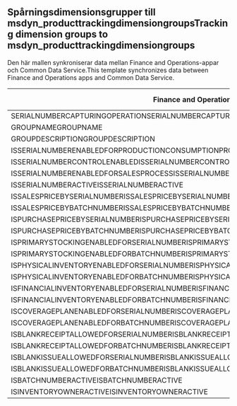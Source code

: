 ## <a name="tracking-dimension-groups-to-msdyn_producttrackingdimensiongroups"></a><span data-ttu-id="f5fd0-101">Spårningsdimensionsgrupper till msdyn_producttrackingdimensiongroups</span><span class="sxs-lookup"><span data-stu-id="f5fd0-101">Tracking dimension groups to msdyn_producttrackingdimensiongroups</span></span>

<span data-ttu-id="f5fd0-102">Den här mallen synkroniserar data mellan Finance and Operations-appar och Common Data Service.</span><span class="sxs-lookup"><span data-stu-id="f5fd0-102">This template synchronizes data between Finance and Operations apps and Common Data Service.</span></span>

<span data-ttu-id="f5fd0-103">Finance and Operations-fält</span><span class="sxs-lookup"><span data-stu-id="f5fd0-103">Finance and Operations field</span></span> | <span data-ttu-id="f5fd0-104">Mappningstyp</span><span class="sxs-lookup"><span data-stu-id="f5fd0-104">Map type</span></span> | <span data-ttu-id="f5fd0-105">Övriga Dynamics 365-fält</span><span class="sxs-lookup"><span data-stu-id="f5fd0-105">Other Dynamics 365 field</span></span> | <span data-ttu-id="f5fd0-106">Standardvärde</span><span class="sxs-lookup"><span data-stu-id="f5fd0-106">Default value</span></span>
---|---|---|---
<span data-ttu-id="f5fd0-107">SERIALNUMBERCAPTURINGOPERATION</span><span class="sxs-lookup"><span data-stu-id="f5fd0-107">SERIALNUMBERCAPTURINGOPERATION</span></span> | >< | <span data-ttu-id="f5fd0-108">msdyn_serialnumbercapturingoperation</span><span class="sxs-lookup"><span data-stu-id="f5fd0-108">msdyn_serialnumbercapturingoperation</span></span> | 
<span data-ttu-id="f5fd0-109">GROUPNAME</span><span class="sxs-lookup"><span data-stu-id="f5fd0-109">GROUPNAME</span></span> | = | <span data-ttu-id="f5fd0-110">msdyn_groupname</span><span class="sxs-lookup"><span data-stu-id="f5fd0-110">msdyn_groupname</span></span> | 
<span data-ttu-id="f5fd0-111">GROUPDESCRIPTION</span><span class="sxs-lookup"><span data-stu-id="f5fd0-111">GROUPDESCRIPTION</span></span> | = | <span data-ttu-id="f5fd0-112">msdyn_groupdescription</span><span class="sxs-lookup"><span data-stu-id="f5fd0-112">msdyn_groupdescription</span></span> | 
<span data-ttu-id="f5fd0-113">ISSERIALNUMBERENABLEDFORPRODUCTIONCONSUMPTIONPROCESS</span><span class="sxs-lookup"><span data-stu-id="f5fd0-113">ISSERIALNUMBERENABLEDFORPRODUCTIONCONSUMPTIONPROCESS</span></span> | >< | <span data-ttu-id="f5fd0-114">msdyn_issnenabledforpcprocess</span><span class="sxs-lookup"><span data-stu-id="f5fd0-114">msdyn_issnenabledforpcprocess</span></span> | 
<span data-ttu-id="f5fd0-115">ISSERIALNUMBERCONTROLENABLED</span><span class="sxs-lookup"><span data-stu-id="f5fd0-115">ISSERIALNUMBERCONTROLENABLED</span></span> | >< | <span data-ttu-id="f5fd0-116">msdyn_isserialnumbercontrolenabled</span><span class="sxs-lookup"><span data-stu-id="f5fd0-116">msdyn_isserialnumbercontrolenabled</span></span> | 
<span data-ttu-id="f5fd0-117">ISSERIALNUMBERENABLEDFORSALESPROCESS</span><span class="sxs-lookup"><span data-stu-id="f5fd0-117">ISSERIALNUMBERENABLEDFORSALESPROCESS</span></span> | >< | <span data-ttu-id="f5fd0-118">msdyn_isserialnumberenabledforsalesprocess</span><span class="sxs-lookup"><span data-stu-id="f5fd0-118">msdyn_isserialnumberenabledforsalesprocess</span></span> | 
<span data-ttu-id="f5fd0-119">ISSERIALNUMBERACTIVE</span><span class="sxs-lookup"><span data-stu-id="f5fd0-119">ISSERIALNUMBERACTIVE</span></span> | >< | <span data-ttu-id="f5fd0-120">msdyn_isserialnumberactive</span><span class="sxs-lookup"><span data-stu-id="f5fd0-120">msdyn_isserialnumberactive</span></span> | 
<span data-ttu-id="f5fd0-121">ISSALESPRICEBYSERIALNUMBER</span><span class="sxs-lookup"><span data-stu-id="f5fd0-121">ISSALESPRICEBYSERIALNUMBER</span></span> | >< | <span data-ttu-id="f5fd0-122">msdyn_issalespricebyserialnumber</span><span class="sxs-lookup"><span data-stu-id="f5fd0-122">msdyn_issalespricebyserialnumber</span></span> | 
<span data-ttu-id="f5fd0-123">ISSALESPRICEBYBATCHNUMBER</span><span class="sxs-lookup"><span data-stu-id="f5fd0-123">ISSALESPRICEBYBATCHNUMBER</span></span> | >< | <span data-ttu-id="f5fd0-124">msdyn_issalespricebybatchnumber</span><span class="sxs-lookup"><span data-stu-id="f5fd0-124">msdyn_issalespricebybatchnumber</span></span> | 
<span data-ttu-id="f5fd0-125">ISPURCHASEPRICEBYSERIALNUMBER</span><span class="sxs-lookup"><span data-stu-id="f5fd0-125">ISPURCHASEPRICEBYSERIALNUMBER</span></span> | >< | <span data-ttu-id="f5fd0-126">msdyn_ispurchasepricebyserialnumber</span><span class="sxs-lookup"><span data-stu-id="f5fd0-126">msdyn_ispurchasepricebyserialnumber</span></span> | 
<span data-ttu-id="f5fd0-127">ISPURCHASEPRICEBYBATCHNUMBER</span><span class="sxs-lookup"><span data-stu-id="f5fd0-127">ISPURCHASEPRICEBYBATCHNUMBER</span></span> | >< | <span data-ttu-id="f5fd0-128">msdyn_ispurchasepricebybatchnumber</span><span class="sxs-lookup"><span data-stu-id="f5fd0-128">msdyn_ispurchasepricebybatchnumber</span></span> | 
<span data-ttu-id="f5fd0-129">ISPRIMARYSTOCKINGENABLEDFORSERIALNUMBER</span><span class="sxs-lookup"><span data-stu-id="f5fd0-129">ISPRIMARYSTOCKINGENABLEDFORSERIALNUMBER</span></span> | >< | <span data-ttu-id="f5fd0-130">msdyn_isprimarystockingenabledforsn</span><span class="sxs-lookup"><span data-stu-id="f5fd0-130">msdyn_isprimarystockingenabledforsn</span></span> | 
<span data-ttu-id="f5fd0-131">ISPRIMARYSTOCKINGENABLEDFORBATCHNUMBER</span><span class="sxs-lookup"><span data-stu-id="f5fd0-131">ISPRIMARYSTOCKINGENABLEDFORBATCHNUMBER</span></span> | >< | <span data-ttu-id="f5fd0-132">msdyn_isprimarystockingenabledforbn</span><span class="sxs-lookup"><span data-stu-id="f5fd0-132">msdyn_isprimarystockingenabledforbn</span></span> | 
<span data-ttu-id="f5fd0-133">ISPHYSICALINVENTORYENABLEDFORSERIALNUMBER</span><span class="sxs-lookup"><span data-stu-id="f5fd0-133">ISPHYSICALINVENTORYENABLEDFORSERIALNUMBER</span></span> | >< | <span data-ttu-id="f5fd0-134">msdyn_isphysicalinventoryenabledforsn</span><span class="sxs-lookup"><span data-stu-id="f5fd0-134">msdyn_isphysicalinventoryenabledforsn</span></span> | 
<span data-ttu-id="f5fd0-135">ISPHYSICALINVENTORYENABLEDFORBATCHNUMBER</span><span class="sxs-lookup"><span data-stu-id="f5fd0-135">ISPHYSICALINVENTORYENABLEDFORBATCHNUMBER</span></span> | >< | <span data-ttu-id="f5fd0-136">msdyn_isphysicalinventoryenabledforbn</span><span class="sxs-lookup"><span data-stu-id="f5fd0-136">msdyn_isphysicalinventoryenabledforbn</span></span> | 
<span data-ttu-id="f5fd0-137">ISFINANCIALINVENTORYENABLEDFORSERIALNUMBER</span><span class="sxs-lookup"><span data-stu-id="f5fd0-137">ISFINANCIALINVENTORYENABLEDFORSERIALNUMBER</span></span> | >< | <span data-ttu-id="f5fd0-138">msdyn_isfinancialinventoryenabledforsn</span><span class="sxs-lookup"><span data-stu-id="f5fd0-138">msdyn_isfinancialinventoryenabledforsn</span></span> | 
<span data-ttu-id="f5fd0-139">ISFINANCIALINVENTORYENABLEDFORBATCHNUMBER</span><span class="sxs-lookup"><span data-stu-id="f5fd0-139">ISFINANCIALINVENTORYENABLEDFORBATCHNUMBER</span></span> | >< | <span data-ttu-id="f5fd0-140">msdyn_isfinancialinventoryenabledforbn</span><span class="sxs-lookup"><span data-stu-id="f5fd0-140">msdyn_isfinancialinventoryenabledforbn</span></span> | 
<span data-ttu-id="f5fd0-141">ISCOVERAGEPLANENABLEDFORSERIALNUMBER</span><span class="sxs-lookup"><span data-stu-id="f5fd0-141">ISCOVERAGEPLANENABLEDFORSERIALNUMBER</span></span> | >< | <span data-ttu-id="f5fd0-142">msdyn_iscoverageplanenabledforserialnumber</span><span class="sxs-lookup"><span data-stu-id="f5fd0-142">msdyn_iscoverageplanenabledforserialnumber</span></span> | 
<span data-ttu-id="f5fd0-143">ISCOVERAGEPLANENABLEDFORBATCHNUMBER</span><span class="sxs-lookup"><span data-stu-id="f5fd0-143">ISCOVERAGEPLANENABLEDFORBATCHNUMBER</span></span> | >< | <span data-ttu-id="f5fd0-144">msdyn_iscoverageplanenabledforbatchnumber</span><span class="sxs-lookup"><span data-stu-id="f5fd0-144">msdyn_iscoverageplanenabledforbatchnumber</span></span> | 
<span data-ttu-id="f5fd0-145">ISBLANKRECEIPTALLOWEDFORSERIALNUMBER</span><span class="sxs-lookup"><span data-stu-id="f5fd0-145">ISBLANKRECEIPTALLOWEDFORSERIALNUMBER</span></span> | >< | <span data-ttu-id="f5fd0-146">msdyn_isblankreceiptallowedforserialnumber</span><span class="sxs-lookup"><span data-stu-id="f5fd0-146">msdyn_isblankreceiptallowedforserialnumber</span></span> | 
<span data-ttu-id="f5fd0-147">ISBLANKRECEIPTALLOWEDFORBATCHNUMBER</span><span class="sxs-lookup"><span data-stu-id="f5fd0-147">ISBLANKRECEIPTALLOWEDFORBATCHNUMBER</span></span> | >< | <span data-ttu-id="f5fd0-148">msdyn_isblankreceiptallowedforbatchnumber</span><span class="sxs-lookup"><span data-stu-id="f5fd0-148">msdyn_isblankreceiptallowedforbatchnumber</span></span> | 
<span data-ttu-id="f5fd0-149">ISBLANKISSUEALLOWEDFORSERIALNUMBER</span><span class="sxs-lookup"><span data-stu-id="f5fd0-149">ISBLANKISSUEALLOWEDFORSERIALNUMBER</span></span> | >< | <span data-ttu-id="f5fd0-150">msdyn_isblankissueallowedforserialnumber</span><span class="sxs-lookup"><span data-stu-id="f5fd0-150">msdyn_isblankissueallowedforserialnumber</span></span> | 
<span data-ttu-id="f5fd0-151">ISBLANKISSUEALLOWEDFORBATCHNUMBER</span><span class="sxs-lookup"><span data-stu-id="f5fd0-151">ISBLANKISSUEALLOWEDFORBATCHNUMBER</span></span> | >< | <span data-ttu-id="f5fd0-152">msdyn_isblankissueallowedforbatchnumber</span><span class="sxs-lookup"><span data-stu-id="f5fd0-152">msdyn_isblankissueallowedforbatchnumber</span></span> | 
<span data-ttu-id="f5fd0-153">ISBATCHNUMBERACTIVE</span><span class="sxs-lookup"><span data-stu-id="f5fd0-153">ISBATCHNUMBERACTIVE</span></span> | >< | <span data-ttu-id="f5fd0-154">msdyn_isbatchnumberactive</span><span class="sxs-lookup"><span data-stu-id="f5fd0-154">msdyn_isbatchnumberactive</span></span> | 
<span data-ttu-id="f5fd0-155">ISINVENTORYOWNERACTIVE</span><span class="sxs-lookup"><span data-stu-id="f5fd0-155">ISINVENTORYOWNERACTIVE</span></span> | >< | <span data-ttu-id="f5fd0-156">msdyn_isinventoryowneractive</span><span class="sxs-lookup"><span data-stu-id="f5fd0-156">msdyn_isinventoryowneractive</span></span> | 
